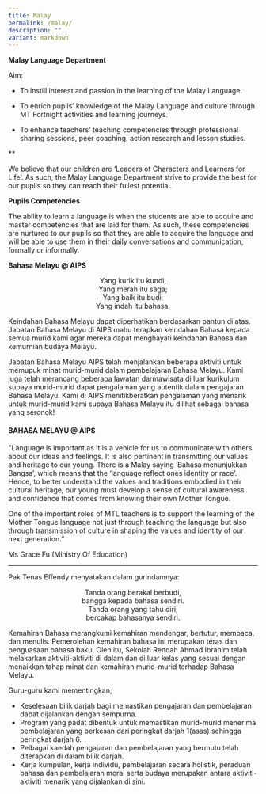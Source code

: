 ```yaml
---
title: Malay
permalink: /malay/
description: ""
variant: markdown
---
```

**Malay Language Department**

Aim:

*   To instill interest and passion in the learning of the Malay Language.
    
*   To enrich pupils’ knowledge of the Malay Language and culture through MT Fortnight activities and learning journeys.
    
*   To enhance teachers’ teaching competencies through professional sharing sessions, peer coaching, action research and lesson studies.
    

**

We believe that our children are ‘Leaders of Characters and Learners for Life’. As such, the Malay Language Department strive to provide the best for our pupils so they can reach their fullest potential.

**Pupils Competencies**

The ability to learn a language is when the students are able to acquire and master competencies that are laid for them. As such, these competencies are nurtured to our pupils so that they are able to acquire the language and will be able to use them in their daily conversations and communication, formally or informally.

**Bahasa Melayu @ AIPS**

<p style="text-align:center;">Yang kurik itu kundi,<br>Yang merah itu saga;<br>Yang baik itu budi,<br>Yang indah itu bahasa.</p>

Keindahan Bahasa Melayu dapat diperhatikan berdasarkan pantun di atas. Jabatan Bahasa Melayu di AIPS mahu terapkan keindahan Bahasa kepada semua murid kami agar mereka dapat menghayati keindahan Bahasa dan kemurnian budaya Melayu.

Jabatan Bahasa Melayu AIPS telah menjalankan beberapa aktiviti untuk memupuk minat murid-murid dalam pembelajaran Bahasa Melayu. Kami juga telah merancang beberapa lawatan darmawisata di luar kurikulum supaya murid-murid dapat pengalaman yang autentik dalam pengajaran Bahasa Melayu. Kami di AIPS menitikberatkan pengalaman yang menarik untuk murid-murid kami supaya Bahasa Melayu itu dilihat sebagai bahasa yang seronok!

#### BAHASA MELAYU @ AIPS

"Language is important as it is a vehicle for us to communicate with others about our ideas and feelings. It is also pertinent in transmitting our values and heritage to our young. There is a Malay saying ‘Bahasa menunjukkan Bangsa’, which means that the ‘language reflect ones identity or race’. Hence, to better understand the values and traditions embodied in their cultural heritage, our young must develop a sense of cultural awareness and confidence that comes from knowing their own Mother Tongue.

One of the important roles of MTL teachers is to support the learning of the Mother Tongue language not just through teaching the language but also through transmission of culture in shaping the values and identity of our next generation.”

Ms Grace Fu (Ministry Of Education)

----

Pak Tenas Effendy menyatakan dalam gurindamnya:


<p style="text-align:center;">Tanda orang berakal berbudi,<br>bangga kepada bahasa sendiri. <br>Tanda orang yang tahu diri,<br>bercakap bahasanya sendiri.<br></p>

Kemahiran Bahasa merangkumi kemahiran mendengar, bertutur, membaca, dan menulis. Pemerolehan kemahiran bahasa ini merupakan teras dan penguasaan bahasa baku. Oleh itu, Sekolah Rendah Ahmad Ibrahim telah melakarkan aktiviti-aktiviti di dalam dan di luar kelas yang sesuai dengan menaikkan tahap minat dan kemahiran murid-murid terhadap Bahasa Melayu.

Guru-guru kami mementingkan;

* Keselesaan bilik darjah bagi memastikan pengajaran dan pembelajaran dapat dijalankan dengan sempurna.
* Program yang padat dibentuk untuk memastikan murid-murid menerima pembelajaran yang berkesan dari peringkat darjah 1(asas) sehingga peringkat darjah 6.
* Pelbagai kaedah pengajaran dan pembelajaran yang bermutu telah diterapkan di dalam bilik darjah.
* Kerja kumpulan, kerja individu, pembelajaran secara holistik, peraduan bahasa dan pembelajaran moral serta
budaya merupakan antara aktiviti-aktiviti menarik yang dijalankan di sini.